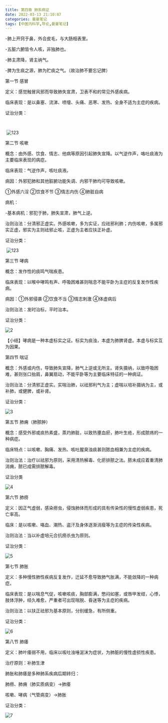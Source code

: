 ```yaml
---
title: 第四章 肺系病证
date: 2022-03-13 21:10:07
categories: 曼曼笔记
tags: [中医内科学,导论,曼曼笔记]
---
```


-肺上开窍于鼻，外合皮毛，与大肠相表里。

-五脏六腑皆令人咳，非独肺也。

-肺主肃降，肾主纳气。

-脾为生痰之源，肺为贮痰之气。（故治肺不要忘记脾）

 

第一节 感冒

定义：感觉触冒风邪而导致肺失宣肃，卫表不和的常见外感疾病。

临床表现：是以鼻塞、流涕、喷嚏、头痛、恶寒、发热、全身不适为主症的疾病。

证治分类：

​                               

​                   ![123](https://mewtiger-1311904225.cos.ap-nanjing.myqcloud.com/post/123.png)             

第二节 咳嗽

概念：由外感、饮食、情志、他病等原因引起肺失宣降。以气逆作声，咯吐痰液为主要临床表现的病症。

临床表现：气逆作声，咳吐痰液。

病因：外邪犯肺和其他脏腑功能失调、内邪干肺均可导致咳嗽。

①外感六淫 ②饮食不节 ③情志内伤 ④肺脏自病

病机：

-基本病机：邪犯于肺，肺失宣肃，肺气上逆。

治则治法：分清邪正虚实。外感咳嗽，多为实证，应祛邪利肺；内伤咳嗽，多属邪实正虚，邪实为主则祛邪止咳，正虚为主者应扶正补虚。

证治分类：

​                        ![123](https://mewtiger-1311904225.cos.ap-nanjing.myqcloud.com/post/123.png)                                      

 

第三节 哮病

概念：发作性的痰鸣气喘疾患。

临床表现：以喉中哮鸣有声、呼吸困难甚则喘息不能平卧为主症的反复发作性疾病。

病因：①外邪侵袭 ②饮食不当 ③情志刺激 ④体虚病后

治则治法：发时治标，平时治本。

证治分类：

  ![2](https://mewtiger-1311904225.cos.ap-nanjing.myqcloud.com/post/2.png)

【小结】哮病是一种本虚标实之证。标实为痰浊，本虚为肺脾肾虚。本虚与标实互为因果。

 

第四节 喘证

概念：外感或内伤，导致肺失宣降，肺气上逆或无所主。肾失摄纳，以致呼吸困难，甚则张口抬肩，鼻翼扇动，不能平卧等为主要临床特征的一种病证。

治则治法：分清邪正虚实。实喘治肺，以祛邪利气为主；虚喘以培补摄纳为主，或补肺，或健脾，或补肾。

证治分类：

 ![3](https://mewtiger-1311904225.cos.ap-nanjing.myqcloud.com/post/3.png)

第五节 肺痈（肺脓肿）

概念：感受外邪或痰热素盛，蒸灼肺脏，以致热壅血瘀，肺叶生疮，形成脓疡的一种病症。

临床特点：以咳嗽、胸痛、发热、咳吐腥臭浊痰甚则脓血相兼为主症的疾病。

治则治法：治疗以祛邪为原则，采用清热解毒、化瘀排脓之法。脓未成应着重清肺消痈，脓已成需排脓解毒。

证治分类

 ![4](https://mewtiger-1311904225.cos.ap-nanjing.myqcloud.com/post/4.png)

第六节  肺痨

定义：因正气虚弱，感染痨虫，侵蚀肺体而形成的具有传染性的慢性虚弱疾患，死亡率高。

临床：是以咳嗽、咯血、潮热、盗汗及身体逐渐消瘦等为主症的传染性疾病。

治则治法：当以补虚培元合抗痨杀虫为原则。

证治分类：

 ![5](https://mewtiger-1311904225.cos.ap-nanjing.myqcloud.com/post/5.png)

第七节 肺胀

定义：多种慢性肺性疾病反复发作，迁延不愈导致肺气胀满，不能敛降的一种病症。

临床表现：是以喘息气促，咳嗽咳痰，胸部膨满，憋闷如塞，或唇甲发绀，心悸，肢体浮肿，经久难愈，严重者可出现喘脱、昏迷等为主症的疾病。

治则治法：以扶正祛邪为基本原则，分别缓急，有所侧重。

证治分类：

 ![6](https://mewtiger-1311904225.cos.ap-nanjing.myqcloud.com/post/6.png)

 

第八节 肺痿

定义：肺叶痿弱不用，临床以咳吐浊唾涎沫为症状，为肺脏的慢性虚损性疾患。

治疗原则：补肺生津

肺胀和肺痿是多种肺系疾病后期转归：

肺痨、肺痈（肺实质病变）→肺痿

咳嗽、哮病（气管病变）→肺胀

证治分类：

 ![7](https://mewtiger-1311904225.cos.ap-nanjing.myqcloud.com/post/7.png)

 
